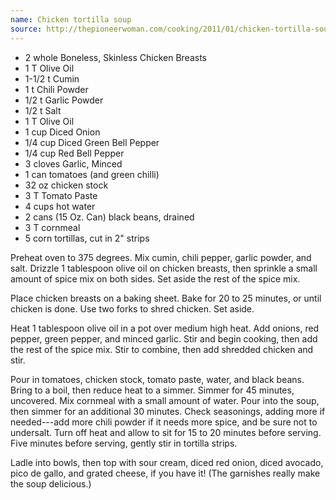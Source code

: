 ```yaml
---
name: Chicken tortilla soup
source: http://thepioneerwoman.com/cooking/2011/01/chicken-tortilla-soup/
---
```


* 2 whole Boneless, Skinless Chicken Breasts
* 1 T Olive Oil
* 1-1/2 t Cumin
* 1 t Chili Powder
* 1/2 t Garlic Powder
* 1/2 t Salt
* 1 T Olive Oil
* 1 cup Diced Onion
* 1/4 cup Diced Green Bell Pepper
* 1/4 cup Red Bell Pepper
* 3 cloves Garlic, Minced
* 1 can tomatoes (and green chilli)
* 32 oz chicken stock
* 3 T Tomato Paste
* 4 cups hot water
* 2 cans (15 Oz. Can) black beans, drained
* 3 T cornmeal
* 5 corn tortillas, cut in 2" strips

Preheat oven to 375 degrees. Mix cumin, chili pepper, garlic powder, and salt. Drizzle 1 tablespoon olive oil on chicken breasts, then sprinkle a small amount of spice mix on both sides. Set aside the rest of the spice mix.

Place chicken breasts on a baking sheet. Bake for 20 to 25 minutes, or until chicken is done. Use two forks to shred chicken. Set aside.

Heat 1 tablespoon olive oil in a pot over medium high heat. Add onions, red pepper, green pepper, and minced garlic. Stir and begin cooking, then add the rest of the spice mix. Stir to combine, then add shredded chicken and stir.

Pour in tomatoes, chicken stock, tomato paste, water, and black beans. Bring to a boil, then reduce heat to a simmer. Simmer for 45 minutes, uncovered.
Mix cornmeal with a small amount of water. Pour into the soup, then simmer for an additional 30 minutes. Check seasonings, adding more if needed---add more chili powder if it needs more spice, and be sure not to undersalt. Turn off heat and allow to sit for 15 to 20 minutes before serving. Five minutes before serving, gently stir in tortilla strips.

Ladle into bowls, then top with sour cream, diced red onion, diced avocado, pico de gallo, and grated cheese, if you have it! (The garnishes really make the soup delicious.)

